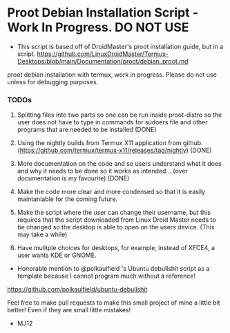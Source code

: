 # Proot Debian Installation Script - Work In Progress. DO NOT USE

- This script is based off of DroidMaster's proot installation guide, but in a script.
https://github.com/LinuxDroidMaster/Termux-Desktops/blob/main/Documentation/proot/debian_proot.md

proot debian installation with termux, work in progress. Please do not use unless for debugging purposes.

### TODOs

1. Splitting files into two parts so one can be run inside proot-distro so the user does not have to type in commands for sudoers file and other programs that are needed to be installed (DONE)

2. Using the nightly builds from Termux X11 application from github. (https://github.com/termux/termux-x11/releases/tag/nightly) (DONE)

3. More documentation on the code and so users understand what it does and why it needs to be done so it works as intended... (over documentation is my favourite) (DONE)

4. Make the code more clear and more condensed so that it is easily maintaniable for the coming future.

5. Make the script where the user can change their username, but this requires that the script downloaded from Linux Droid Master needs to be changed so the desktop is able to open on the users device. (This may take a while)

6. Have mulitple choices for desktops, for example, instead of XFCE4, a user wants KDE or GNOME.


- Honorable mention to @polkaulfield 's Ubuntu debullshit script as a template because I cannot program much without a reference!

https://github.com/polkaulfield/ubuntu-debullshit

Feel free to make pull requests to make this small project of mine a little bit better! Even if they are small little mistakes!

- MJ12

